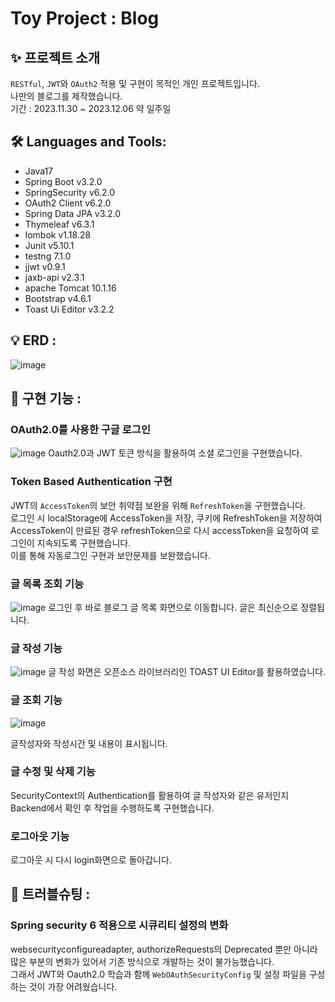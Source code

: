 # Toy Project : Blog

##  ✨ 프로젝트 소개
``RESTful``, ``JWT``와 ``OAuth2`` 적용 및 구현이 목적인 개인 프로젝트입니다.<br/>
나만의 블로그를 제작했습니다. <br/>
기간 : 2023.11.30 ~ 2023.12.06 약 일주일<br/>

## 🛠 Languages and Tools:
- Java17
- Spring Boot v3.2.0
- SpringSecurity v6.2.0
- OAuth2 Client v6.2.0
- Spring Data JPA v3.2.0
- Thymeleaf v6.3.1
- lombok v1.18.28
- Junit v5.10.1
- testng 7.1.0
- jjwt v0.9.1
- jaxb-api v2.3.1
- apache Tomcat 10.1.16
- Bootstrap v4.6.1
- Toast Ui Editor v3.2.2

## 💡 ERD : 
![image](https://github.com/amung9914/blog_side_project/assets/137124338/1c6077b7-b824-40be-bb7a-1eb24b723fa0)

## 📌 구현 기능 : 

### OAuth2.0를 사용한 구글 로그인

![image](https://github.com/amung9914/blog_side_project/assets/137124338/e0615efe-43db-45b2-969f-3b6b9ffe523b)
Oauth2.0과 JWT 토큰 방식을 활용하여 소셜 로그인을 구현했습니다.<br/>

### Token Based Authentication 구현
JWT의 ``AccessToken``의 보안 취약점 보완을 위해 ``RefreshToken``을 구현했습니다.<br/>
로그인 시 localStorage에 AccessToken을 저장, 쿠키에 RefreshToken을 저장하여<br/>
AccessToken이 만료된 경우 refreshToken으로 다시 accessToken을 요청하여 로그인이 지속되도록 구현했습니다.<br/>
이를 통해 자동로그인 구현과 보안문제를 보완했습니다.<br/>

### 글 목록 조회 기능
![image](https://github.com/amung9914/blog_side_project/assets/137124338/6e8b232c-ba2c-496c-8207-0c136e23be08)
로그인 후 바로 블로그 글 목록 화면으로 이동합니다. 
글은 최신순으로 정렬됩니다.

### 글 작성 기능
![image](https://github.com/amung9914/blog_side_project/assets/137124338/bd22d783-dc23-480b-ba1b-330f69c9b9d6)
글 작성 화면은 오픈소스 라이브러리인 TOAST UI Editor를 활용하였습니다.

### 글 조회 기능
![image](https://github.com/amung9914/blog_side_project/assets/137124338/2880fdb7-7d2f-4876-951c-234806eebed3)

글작성자와 작성시간 및 내용이 표시됩니다.

### 글 수정 및 삭제 기능
SecurityContext의 Authentication를 활용하여  글 작성자와 같은 유저인지 Backend에서 확인 후 작업을 수행하도록 구현했습니다.

### 로그아웃 기능
로그아웃 시 다시 login화면으로 돌아갑니다.

## 🧱 트러블슈팅 : 
### Spring security 6 적용으로 시큐리티 설정의 변화
websecurityconfigureadapter, authorizeRequests의 Deprecated 뿐만 아니라 많은 부분의 변화가 있어서 기존 방식으로 개발하는 것이 불가능했습니다. <br/>
그래서 JWT와 Oauth2.0 학습과 함께 ``WebOAuthSecurityConfig`` 및 설정 파일을 구성하는 것이 가장 어려웠습니다.<br/>
